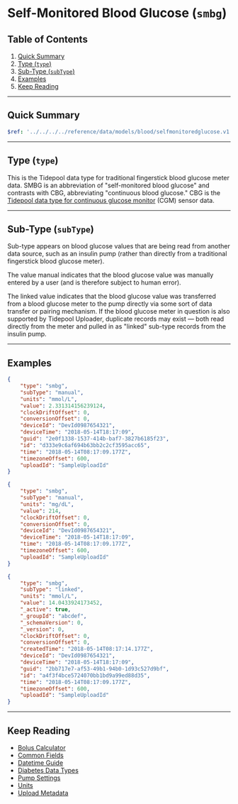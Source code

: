 <!-- omit in toc -->
# Self-Monitored Blood Glucose (`smbg`)

<!-- omit in toc -->
## Table of Contents

1. [Quick Summary](#quick-summary)
2. [Type (`type`)](#type-type)
3. [Sub-Type (`subType`)](#sub-type-subtype)
4. [Examples](#examples)
5. [Keep Reading](#keep-reading)

---

## Quick Summary

```yaml json_schema
$ref: '../../../../reference/data/models/blood/selfmonitoredglucose.v1.yaml'
```

---

## Type (`type`)

This is the Tidepool data type for traditional fingerstick blood glucose meter data. SMBG is an abbreviation of "self-monitored blood glucose" and contrasts with CBG, abbreviating "continuous blood glucose." CBG is the [Tidepool data type for continuous glucose monitor](../cgm-settings.md) (CGM) sensor data.

---

## Sub-Type (`subType`)

Sub-type appears on blood glucose values that are being read from another data source, such as an insulin pump (rather than directly from a traditional fingerstick blood glucose meter).

The value manual indicates that the blood glucose value was manually entered by a user (and is therefore subject to human error).

The linked value indicates that the blood glucose value was transferred from a blood glucose meter to the pump directly via some sort of data transfer or pairing mechanism. If the blood glucose meter in question is also supported by Tidepool Uploader, duplicate records may exist — both read directly from the meter and pulled in as "linked" sub-type records from the insulin pump.

---

## Examples

```json title="Example (client)" lineNumbers=true
{
    "type": "smbg",
    "subType": "manual",
    "units": "mmol/L",
    "value": 2.331314156239124,
    "clockDriftOffset": 0,
    "conversionOffset": 0,
    "deviceId": "DevId0987654321",
    "deviceTime": "2018-05-14T18:17:09",
    "guid": "2e0f1338-1537-414b-baf7-3827b6185f23",
    "id": "d333e9c6af694b63bb2c2cf3595acc65",
    "time": "2018-05-14T08:17:09.177Z",
    "timezoneOffset": 600,
    "uploadId": "SampleUploadId"
}
```

```json title="Example (ingestion)" lineNumbers=true
{
    "type": "smbg",
    "subType": "manual",
    "units": "mg/dL",
    "value": 214,
    "clockDriftOffset": 0,
    "conversionOffset": 0,
    "deviceId": "DevId0987654321",
    "deviceTime": "2018-05-14T18:17:09",
    "time": "2018-05-14T08:17:09.177Z",
    "timezoneOffset": 600,
    "uploadId": "SampleUploadId"
}
```

```json title="Example (storage)" lineNumbers=true
{
    "type": "smbg",
    "subType": "linked",
    "units": "mmol/L",
    "value": 14.0433924173452,
    "_active": true,
    "_groupId": "abcdef",
    "_schemaVersion": 0,
    "_version": 0,
    "clockDriftOffset": 0,
    "conversionOffset": 0,
    "createdTime": "2018-05-14T08:17:14.177Z",
    "deviceId": "DevId0987654321",
    "deviceTime": "2018-05-14T18:17:09",
    "guid": "2bb717e7-af53-49b1-94b0-1d93c527d9bf",
    "id": "a4f3f4bce5724070bb1bd9a99ed88d35",
    "time": "2018-05-14T08:17:09.177Z",
    "timezoneOffset": 600,
    "uploadId": "SampleUploadId"
}
```

---

## Keep Reading

* [Bolus Calculator](./calculator.md)
* [Common Fields](../../common-fields.md)
* [Datetime Guide](../../../datetime.md)
* [Diabetes Data Types](../../data-types.md)
* [Pump Settings](../pump-settings.md)
* [Units](../../units.md)
* [Upload Metadata](./upload.md)
